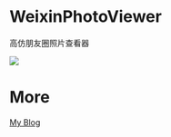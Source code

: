 # WeixinPhotoViewer
高仿朋友圈照片查看器


![](http://7xtfm0.com1.z0.glb.clouddn.com/ezgif.com-video-to-gif.gif)

# More

[My Blog](http://nirvanawoody.com/2016/05/25/Android-PhotoViewer-1/)
